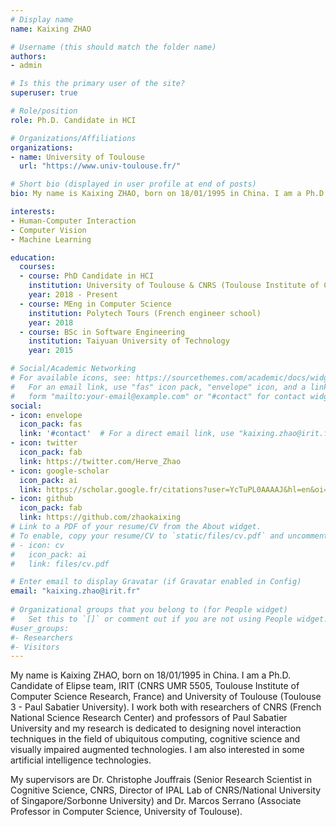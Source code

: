 ```yaml
---
# Display name
name: Kaixing ZHAO

# Username (this should match the folder name)
authors:
- admin

# Is this the primary user of the site?
superuser: true

# Role/position
role: Ph.D. Candidate in HCI

# Organizations/Affiliations
organizations:
- name: University of Toulouse
  url: "https://www.univ-toulouse.fr/"

# Short bio (displayed in user profile at end of posts)
bio: My name is Kaixing ZHAO, born on 18/01/1995 in China. I am a Ph.D. Candidate of Elipse team, IRIT (CNRS UMR 5505, Toulouse Institute of Computer Science Research, France) and University of Toulouse (Toulouse 3 - Paul Sabatier University). I work both with researchers of CNRS (French National Science Research Center) and professors of Paul Sabatier University and my research is dedicated to designing novel interaction techniques in the field of ubiquitous computing, cognitive science and visually impaired augmented technologies. I am also interested in some artificial intelligence technologies. My supervisors are Dr. Christophe Jouffrais (Senior Research Scientist in Cognitive Science, CNRS, Director of IPAL Lab of CNRS/National University of Singapore/Sorbonne University) and Dr. Marcos Serrano (Associate Professor in Computer Science, University of Toulouse).

interests:
- Human-Computer Interaction
- Computer Vision
- Machine Learning

education:
  courses:
  - course: PhD Candidate in HCI
    institution: University of Toulouse & CNRS (Toulouse Institute of Computer Science Research -- IRIT)
    year: 2018 - Present
  - course: MEng in Computer Science
    institution: Polytech Tours (French engineer school)
    year: 2018
  - course: BSc in Software Engineering
    institution: Taiyuan University of Technology
    year: 2015

# Social/Academic Networking
# For available icons, see: https://sourcethemes.com/academic/docs/widgets/#icons
#   For an email link, use "fas" icon pack, "envelope" icon, and a link in the
#   form "mailto:your-email@example.com" or "#contact" for contact widget.
social:
- icon: envelope
  icon_pack: fas
  link: '#contact'  # For a direct email link, use "kaixing.zhao@irit.fr".
- icon: twitter
  icon_pack: fab
  link: https://twitter.com/Herve_Zhao
- icon: google-scholar
  icon_pack: ai
  link: https://scholar.google.fr/citations?user=YcTuPL0AAAAJ&hl=en&oi=ao
- icon: github
  icon_pack: fab
  link: https://github.com/zhaokaixing
# Link to a PDF of your resume/CV from the About widget.
# To enable, copy your resume/CV to `static/files/cv.pdf` and uncomment the lines below.  
# - icon: cv
#   icon_pack: ai
#   link: files/cv.pdf

# Enter email to display Gravatar (if Gravatar enabled in Config)
email: "kaixing.zhao@irit.fr"
  
# Organizational groups that you belong to (for People widget)
#   Set this to `[]` or comment out if you are not using People widget.  
#user_groups:
#- Researchers
#- Visitors
---
```


My name is Kaixing ZHAO, born on 18/01/1995 in China. I am a Ph.D. Candidate of Elipse team, IRIT (CNRS UMR 5505, Toulouse Institute of Computer Science Research, France) and University of Toulouse (Toulouse 3 - Paul Sabatier University). I work both with researchers of CNRS (French National Science Research Center) and professors of Paul Sabatier University and my research is dedicated to designing novel interaction techniques in the field of ubiquitous computing, cognitive science and visually impaired augmented technologies. I am also interested in some artificial intelligence technologies. 

My supervisors are Dr. Christophe Jouffrais (Senior Research Scientist in Cognitive Science, CNRS, Director of IPAL Lab of CNRS/National University of Singapore/Sorbonne University) and Dr. Marcos Serrano (Associate Professor in Computer Science, University of Toulouse).
